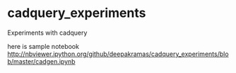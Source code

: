 cadquery_experiments
====================

Experiments with cadquery

here is sample notebook
http://nbviewer.ipython.org/github/deepakramas/cadquery_experiments/blob/master/cadgen.ipynb 
